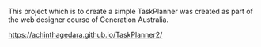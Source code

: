 This project which is to create a simple TaskPlanner was created as part of the web designer course of Generation Australia.

 https://achinthagedara.github.io/TaskPlanner2/
